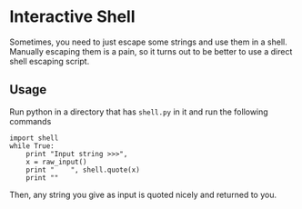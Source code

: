 Interactive Shell
=================

Sometimes, you need to just escape some strings and use them in a shell. Manually escaping them is a pain, so it turns out to be better to use a direct shell escaping script.

Usage
-----

Run python in a directory that has `shell.py` in it and run the following commands

```
import shell
while True:
	print "Input string >>>",
    x = raw_input()
	print "    ", shell.quote(x)
	print ""

```

Then, any string you give as input is quoted nicely and returned to you.
